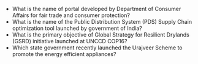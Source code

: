 - What is the name of portal developed by Department of Consumer Affairs for fair trade and consumer protection?
- What is the name of the Public Distribution System (PDS) Supply Chain optimization tool launched by government of India?
- What is the primary objective of Global Strategy for Resilient Drylands (GSRD) initiative launched at UNCCD COP16?
- Which state government recently launched the Urajveer Scheme to promote the energy efficient appliances?



